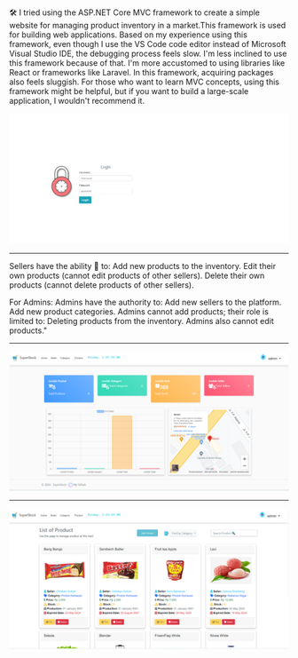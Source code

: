 🛠️ I tried using the ASP.NET Core MVC framework to create a simple website for managing product inventory in a market.This framework is used for building web applications. Based on my experience using this framework, even though I use the VS Code code editor instead of Microsoft Visual Studio IDE, the debugging process feels slow. I'm less inclined to use this framework because of that. I'm more accustomed to using libraries like React or frameworks like Laravel. In this framework, acquiring packages also feels sluggish. For those who want to learn MVC concepts, using this framework might be helpful, but if you want to build a large-scale application, I wouldn't recommend it.



![alt text](https://github.com/T0MM11Y/ASP.NET-MVC-SuperStock/blob/main/gambar/login.png?raw=true)

---

Sellers have the ability 🚀 to:
Add new products to the inventory.
Edit their own products (cannot edit products of other sellers).
Delete their own products (cannot delete products of other sellers).

For Admins:
Admins have the authority to:
Add new sellers to the platform.
Add new product categories.
Admins cannot add products; their role is limited to:
Deleting products from the inventory.
Admins also cannot edit products."

---


![alt text](https://github.com/T0MM11Y/ASP.NET-MVC-SuperStock/blob/main/gambar/dashboard.png?raw=true)

---

![alt text](https://github.com/T0MM11Y/ASP.NET-MVC-SuperStock/blob/main/gambar/product.png?raw=true)


